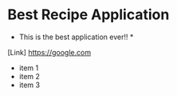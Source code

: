 # Best Recipe Application
* This is the best application ever!! *

[Link] https://google.com

* item 1
* item 2
* item 3